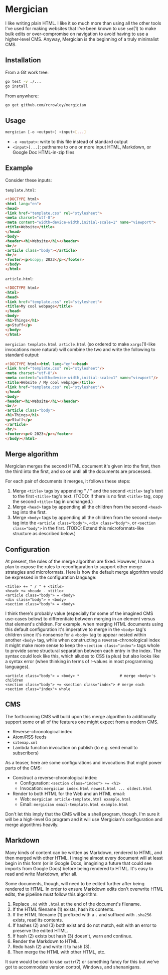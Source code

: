 Mergician
=========

I like writing plain HTML. I like it so much more than using all the other tools I've used for making websites that I've been known to use `sed`(1) to make bulk edits or over-compromise on navigation to avoid having to use a higher-level CMS. Anyway, Mergician is the beginning of a truly minimalist CMS.

Installation
------------

From a Git work tree:

```sh
go test -v ./...
go install
```

From anywhere:

```sh
go get github.com/rcrowley/mergician
```

Usage
-----

```sh
mergician [-o <output>] <input>[...]
```

* `-o <output>`: write to this file instead of standard output
* `<input>[...]`: pathname to one or more input HTML, Markdown, or Google Doc HTML-in-zip files

Example
-------

Consider these inputs:

`template.html`:

```html
<!DOCTYPE html>
<html lang="en">
<head>
<link href="template.css" rel="stylesheet">
<meta charset="utf-8">
<meta content="width=device-width,initial-scale=1" name="viewport">
<title>Website</title>
</head>
<body>
<header><h1>Website</h1></header>
<br/>
<article class="body"></article>
<br/>
<footer><p>&copy; 2023</p></footer>
</body>
</html>
```

`article.html`:

```html
<!DOCTYPE html>
<html>
<head>
<link href="template.css" rel="stylesheet">
<title>My cool webpage</title>
</head>
<body>
<h1>Things</h1>
<p>Stuff</p>
</body>
</html>
```

`mergician template.html article.html` (so ordered to make `xargs`(1)-like invocations more natural) will combine the two and write the following to standard output:

```html
<!DOCTYPE html><html lang="en"><head>
<link href="template.css" rel="stylesheet"/>
<meta charset="utf-8"/>
<meta content="width=device-width,initial-scale=1" name="viewport"/>
<title>Website / My cool webpage</title>
<link href="template.css" rel="stylesheet"/>
</head>
<body>
<header><h1>Website</h1></header>
<br/>
<article class="body">
<h1>Things</h1>
<p>Stuff</p>
</article>
<br/>
<footer><p>© 2023</p></footer>
</body></html>
```

Merge algorithm
---------------

Mergician merges the second HTML document it's given into the first, then the third into the first, and so on until all the documents are processed.

For each pair of documents it merges, it follows these steps:

1. Merge `<title>` tags by appending " / " and the second `<title>` tag's text to the first `<title>` tag's text. (TODO: If there is no first `<title>` tag, copy the second `<title>` tag in unchanged.)
2. Merge `<head>` tags by appending all the children from the second `<head>` tag into the first.
3. Merge `<body>` tags by appending all the children from the second `<body>` tag into the `<article class="body">`, `<div class="body">`, or `<section class="body">` in the first. (TODO: Extend this microformats-like structure as described below.)

Configuration
-------------

At present, the rules of the merge algorithm are fixed. However, I have a plan to expose the rules to reconfiguration to support other merge strategies and microformats. Here is how the default merge algorithm would be expressed in the configuration language:

```
<title> += " / " + <title>
<head> += <head> - <title>
<article class="body"> = <body>
<div class="body"> = <body>
<section class="body"> = <body>
```

I think there's probably value (especially for some of the imagined CMS use-cases below) to differentiate between merging in an element versus that element's children. For example, when merging HTML documents using this default configuration it's imperative to merge in the `<body>` tag's children since it's nonsense for a `<body>` tag to appear nested within another `<body>` tag, while when constructing a reverse-chronological index it might make more sense to keep the `<section class="index">` tags whole to provide some structural separation between each entry in the index. The syntax could look like this, which alludes to CSS (a plus) but also looks like a syntax error (when thinking in terms of r-values in most programming languages).

```
<article class="body"> = <body> *                  # merge <body>'s children
<section class="body"> += <section class="index"> # merge each <section class="index"> whole
```

CMS
---

The forthcoming CMS will build upon this merge algorithm to additionally support some or all of the features one might expect from a modern CMS.

* Reverse-chronological index
* Atom/RSS feeds
* `sitemap.xml`
* Lambda function invocation on publish (to e.g. send email to subscribers)

As a teaser, here are some configurations and invocations that might power parts of the CMS:

* Construct a reverse-chronological index:
    * Configuration: `<section class="index"> += <h1>`
    * Invocation: `mergician index.html newest.html ... oldest.html`
* Render to both HTML for the Web and an HTML email:
    * Web: `mergician article-template.html example.html`
    * Email: `mergician email-template.html example.html`

Don't let this imply that the CMS will be a shell program, though. I'm sure it will be a high-level Go program and it will use Mergician's configuration and merge algorithms heavily.

Markdown
--------

Many kinds of content can be written as Markdown, rendered to HTML, and then merged with other HTML. I imagine almost every document will at least begin in this form (or in Google Docs, imagining a future that could see imports from Google Docs) before being rendered to HTML. It's easy to read and write Markdown, after all.

Some documents, though, will need to be edited further after being rendered to HTML. In order to ensure Markdown edits don't overwrite HTML edits, the pipeline must follow this algorithm:

1. Replace `.md` with `.html` at the end of the document's filename.
2. If the HTML filename (1) exists, hash its contents.
3. If the HTML filename (1) prefixed with a `.` and suffixed with `.sha256` exists, read its contents.
4. If hashes (2) and (3) both exist and do not match, exit with an error to preserve the edited HTML.
5. If hash (2) exists but hash (3) doesn't, warn and continue.
6. Render the Markdown to HTML.
7. Redo hash (2) and write it to hash (3).
8. Then merge the HTML with other HTML, etc.

It sure would be cool to use `xattr`(7) or something fancy for this but we've got to accommodate version control, Windows, and shenanigans.
